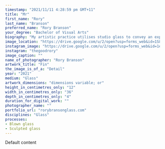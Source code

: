 ```yaml
---
timestamp: "2021/11/11 4:28:59 pm GMT+11"
title: "Mr"
first_name: "Rory"
last_name: "Branson"
preferred_name: "Rory Branson"
your_degree: "Bachelor of Visual Arts"
biography: "My artistic practice utilises studio glass to convey an exploration of forms that derive from specific aero and hydrodynamic surfaces. These are the key aesthetic elements helping drive my work, along with the evolutionary developments in both nature and synthetic forms that have adapted to their relevant environments. Each piece contemplates the use of forms that are not yet sculpturally anticipated. Allowing for a unique formal approach to glass making. Utilising common hotshop techniques, then employing a range of further developed machine and tool applications in the coldshop including cutting, grinding and polishing, to the work's surface. Referencing physical qualities that are otherworldly and alien by nature. Glass' ability to convey light through varying density of abstract and streamlined silhouettes, pushes the viewer to explore the dynamic relationship of optics present in the work. As some of the more highly polished surfaces encapsulate to viewer while softer opaque finishes glow as light becomes trapped in the surface. In combination with a vibrant jewel tone palette elevating the presence of the work with a dynamic relationship between forms."
image_location: "https://drive.google.com/u/2/open?usp=forms_web&id=1S8Mc8f_wo50sbGttIKLsvmtqc7qYOFpr"
instagram_image: "https://drive.google.com/u/2/open?usp=forms_web&id=1eoxwD6NQ_t4kTpLaTZX-QKJUHvc03u_w"
instagram: "thegoodrory"
image_caption: ""
name_of_photographer: "Rory Branson"
artwork_title: "Fin"
the_image_is_of_a: "Detail"
year: "2021"
medium: "Glass"
artwork_dimensions: "dimensions variable; or"
height_in_centimetres_only: "12"
width_in_centimetres_only: "36"
depth_in_centimetres_only: "4"
duration_for_digital_work: ""
photographer_name: ""
portfolio_url: "rorybransonglass.com"
disciplines: "Glass"
processes:
- Blown glass
- Sculpted glass
---
```


Default content